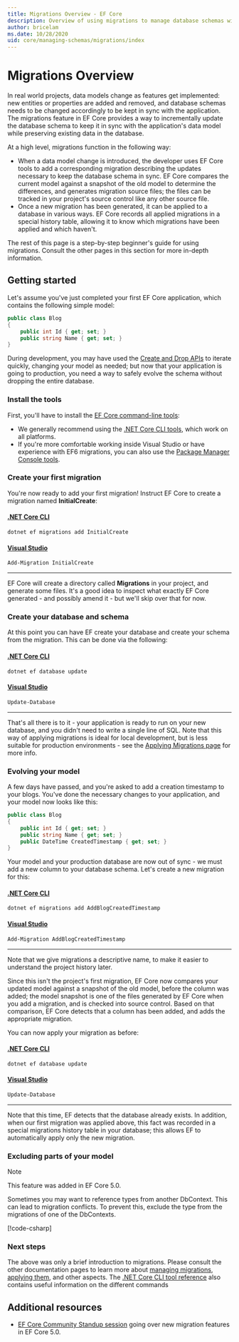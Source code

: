 ```yaml
---
title: Migrations Overview - EF Core
description: Overview of using migrations to manage database schemas with Entity Framework Core
author: bricelam
ms.date: 10/28/2020
uid: core/managing-schemas/migrations/index
---
```

# Migrations Overview

In real world projects, data models change as features get implemented: new entities or properties are added and removed, and database schemas needs to be changed accordingly to be kept in sync with the application. The migrations feature in EF Core provides a way to incrementally update the database schema to keep it in sync with the application's data model while preserving existing data in the database.

At a high level, migrations function in the following way:

* When a data model change is introduced, the developer uses EF Core tools to add a corresponding migration describing the updates necessary to keep the database schema in sync. EF Core compares the current model against a snapshot of the old model to determine the differences, and generates migration source files; the files can be tracked in your project's source control like any other source file.
* Once a new migration has been generated, it can be applied to a database in various ways. EF Core records all applied migrations in a special history table, allowing it to know which migrations have been applied and which haven't.

The rest of this page is a step-by-step beginner's guide for using migrations. Consult the other pages in this section for more in-depth information.

## Getting started

Let's assume you've just completed your first EF Core application, which contains the following simple model:

```csharp
public class Blog
{
    public int Id { get; set; }
    public string Name { get; set; }
}
```

During development, you may have used the [Create and Drop APIs](xref:core/managing-schemas/ensure-created) to iterate quickly, changing your model as needed; but now that your application is going to production, you need a way to safely evolve the schema without dropping the entire database.

### Install the tools

First, you'll have to install the [EF Core command-line tools](xref:core/cli/index):

* We generally recommend using the [.NET Core CLI tools](xref:core/cli/dotnet), which work on all platforms.
* If you're more comfortable working inside Visual Studio or have experience with EF6 migrations, you can also use the [Package Manager Console tools](xref:core/cli/powershell).

### Create your first migration

You're now ready to add your first migration! Instruct EF Core to create a migration named **InitialCreate**:

#### [.NET Core CLI](#tab/dotnet-core-cli)

```dotnetcli
dotnet ef migrations add InitialCreate
```

#### [Visual Studio](#tab/vs)

```powershell
Add-Migration InitialCreate
```

***

EF Core will create a directory called **Migrations** in your project, and generate some files. It's a good idea to inspect what exactly EF Core generated - and possibly amend it - but we'll skip over that for now.

### Create your database and schema

At this point you can have EF create your database and create your schema from the migration. This can be done via the following:

#### [.NET Core CLI](#tab/dotnet-core-cli)

```dotnetcli
dotnet ef database update
```

#### [Visual Studio](#tab/vs)

```powershell
Update-Database
```

***

That's all there is to it - your application is ready to run on your new database, and you didn't need to write a single line of SQL. Note that this way of applying migrations is ideal for local development, but is less suitable for production environments - see the [Applying Migrations page](xref:core/managing-schemas/migrations/applying) for more info.

### Evolving your model

A few days have passed, and you're asked to add a creation timestamp to your blogs. You've done the necessary changes to your application, and your model now looks like this:

```csharp
public class Blog
{
    public int Id { get; set; }
    public string Name { get; set; }
    public DateTime CreatedTimestamp { get; set; }
}
```

Your model and your production database are now out of sync - we must add a new column to your database schema. Let's create a new migration for this:

#### [.NET Core CLI](#tab/dotnet-core-cli)

```dotnetcli
dotnet ef migrations add AddBlogCreatedTimestamp
```

#### [Visual Studio](#tab/vs)

```powershell
Add-Migration AddBlogCreatedTimestamp
```

***

Note that we give migrations a descriptive name, to make it easier to understand the project history later.

Since this isn't the project's first migration, EF Core now compares your updated model against a snapshot of the old model, before the column was added; the model snapshot is one of the files generated by EF Core when you add a migration, and is checked into source control. Based on that comparison, EF Core detects that a column has been added, and adds the appropriate migration.

You can now apply your migration as before:

<!--markdownlint-disable MD024-->

#### [.NET Core CLI](#tab/dotnet-core-cli)

```dotnetcli
dotnet ef database update
```

#### [Visual Studio](#tab/vs)

```powershell
Update-Database
```

<!--markdownlint-enable MD024-->

***

Note that this time, EF detects that the database already exists. In addition, when our first migration was applied above, this fact was recorded in a special migrations history table in your database; this allows EF to automatically apply only the new migration.

### Excluding parts of your model

> [!NOTE]
> This feature was added in EF Core 5.0.

Sometimes you may want to reference types from another DbContext. This can lead to migration conflicts. To prevent this, exclude the type from the migrations of one of the DbContexts.

[!code-csharp[](../../../../samples/core/Modeling/FluentAPI/TableExcludeFromMigrations.cs#TableExcludeFromMigrations)]

### Next steps

The above was only a brief introduction to migrations. Please consult the other documentation pages to learn more about [managing migrations](xref:core/managing-schemas/migrations/managing), [applying them](xref:core/managing-schemas/migrations/applying), and other aspects. The [.NET Core CLI tool reference](xref:core/cli/index) also contains useful information on the different commands

## Additional resources

* [EF Core Community Standup session](https://www.youtube.com/watch?v=mSsGERmrhnE&list=PLdo4fOcmZ0oX-DBuRG4u58ZTAJgBAeQ-t&index=20) going over new migration features in EF Core 5.0.
